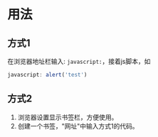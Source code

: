 # 用法

## 方式1
在浏览器地址栏输入:
`javascript:`，接着js脚本，如
```js
javascript: alert('test')
```

## 方式2
1. 浏览器设置显示书签栏，方便使用。
2. 创建一个书签，"网址"中输入方式1的代码。
